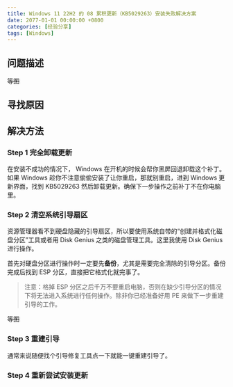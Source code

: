 ```yaml
---
title: Windows 11 22H2 的 08 累积更新（KB5029263）安装失败解决方案
date: 2077-01-01 00:00:00 +0800
categories: [经验分享]
tags: [Windows]
---
```


## 问题描述

~~等图~~

## 寻找原因

## 解决方法

### Step 1 完全卸载更新

在安装不成功的情况下， Windows 在开机的时候会帮你黑屏回退卸载这个补丁。如果 Windows 趁你不注意偷偷安装了让你重启，那就别重启，进到 Windows 更新界面，找到 KB5029263 然后卸载更新。确保下一步操作之前补丁不在你电脑里。

### Step 2 清空系统引导扇区

资源管理器看不到硬盘隐藏的引导扇区，所以要使用系统自带的“创建并格式化磁盘分区”工具或者用 Disk Genius 之类的磁盘管理工具。这里我使用 Disk Genius 进行操作。

首先对硬盘分区进行操作时一定要先**备份**，尤其是需要完全清除的引导分区。备份完成后找到 ESP 分区，直接把它格式化就完事了。

> 注意：格掉 ESP 分区之后千万不要重启电脑，否则在缺少引导分区的情况下将无法进入系统进行任何操作。除非你已经准备好用 PE 来做下一步重建引导的工作。

~~等图~~

### Step 3 重建引导

通常来说随便找个引导修复工具点一下就能一键重建引导了。

### Step 4 重新尝试安装更新
